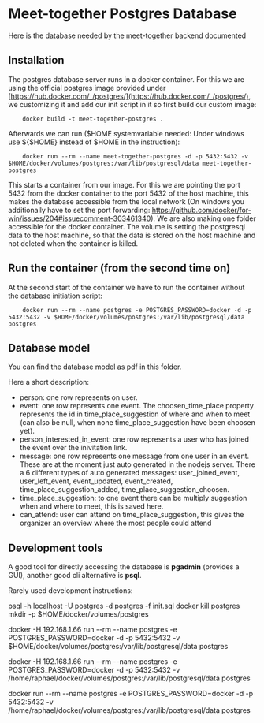 # Meet-together Postgres Database

Here is the database needed by the meet-together backend documented

## Installation

The postgres database server runs in a docker container. For this we are using the official postgres image provided under [https://hub.docker.com/_/postgres/](https://hub.docker.com/_/postgres/), we customizing it and add our init script in it so first build our custom image:

```
	docker build -t meet-together-postgres .
```

Afterwards we can run ($HOME systemvariable needed: Under windows use ${$HOME} instead of $HOME in the instruction): 

```
	docker run --rm --name meet-together-postgres -d -p 5432:5432 -v $HOME/docker/volumes/postgres:/var/lib/postgresql/data meet-together-postgres
```

This starts a container from our image. For this we are pointing the port 5432 from the docker container to the port 5432 of the host machine, this makes the database accessible from the local network (On windows you additionally have to set the port forwarding: https://github.com/docker/for-win/issues/204#issuecomment-303461340). We are also making one folder accessible for the docker container. The volume is setting the postgresql data to the host machine, so that the data is stored on the host machine and not deleted when the container is killed.

## Run the container (from the second time on)

At the second start of the container we have to run the container without the database initiation script:

```
	docker run --rm --name postgres -e POSTGRES_PASSWORD=docker -d -p 5432:5432 -v $HOME/docker/volumes/postgres:/var/lib/postgresql/data postgres
```

## Database model

You can find the database model as pdf in this folder.

Here a short description:

 - person: one row represents on user.
 - event: one row represents one event. The choosen_time_place property represents the id in time_place_suggestion of where and when to meet (can also be null, when none time_place_suggestion have been choosen yet).
 - person_interested_in_event: one row represents a user who has joined the event over the inivitation link.
 - message: one row represents one message from one user in an event. These are at the moment just auto generated in the nodejs server. There a 6 different types of auto generated messages: user_joined_event, user_left_event, event_updated, event_created, time_place_suggestion_added, time_place_suggestion_choosen.
 - time_place_suggestion: to one event there can be multiply suggestion when and where to meet, this is saved here.
 - can_attend: user can attend on time_place_suggestion, this gives the organizer an overview where the most people could attend

## Development tools

A good tool for directly accessing the database is **pgadmin** (provides a GUI), another good cli alternative is **psql**.

 

Rarely used development instructions:

psql -h localhost -U postgres -d postgres -f init.sql
docker kill postgres
mkdir -p $HOME/docker/volumes/postgres


docker -H 192.168.1.66 run --rm --name postgres -e POSTGRES_PASSWORD=docker -d -p 5432:5432 -v $HOME/docker/volumes/postgres:/var/lib/postgresql/data postgres

docker -H 192.168.1.66 run --rm --name postgres -e POSTGRES_PASSWORD=docker -d -p 5432:5432 -v /home/raphael/docker/volumes/postgres:/var/lib/postgresql/data postgres

docker run --rm --name postgres -e POSTGRES_PASSWORD=docker -d -p 5432:5432 -v /home/raphael/docker/volumes/postgres:/var/lib/postgresql/data postgres